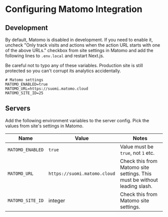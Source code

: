 # Configuring Matomo Integration

## Development

By default, Matomo is disabled in development. If you need to enable it,
uncheck "Only track visits and actions when the action URL starts with one of
the above URLs." checkbox from site settings in Matomo and add the following
lines to `.env.local` and restart Next.js.

Be careful not to typo any of these variables. Production site is still
protected so you can't corrupt its analytics accidentally.

```env
# Matomo settings
MATOMO_ENABLED=true
MATOMO_URL=https://suomi.matomo.cloud
MATOMO_SITE_ID=25
```

## Servers

Add the following environment variables to the server config. Pick the values
from site's settings in Matomo.

| Name             | Value                        | Notes                                                                     |
| ---------------- | ---------------------------- | ------------------------------------------------------------------------- |
| `MATOMO_ENABLED` | `true`                       | Value must be `true`, not `1` etc.                                        |
| `MATOMO_URL`     | `https://suomi.matomo.cloud` | Check this from Matomo site settings. This must be without leading slash. |
| `MATOMO_SITE_ID` | integer                      | Check this from Matomo site settings.                                     |
